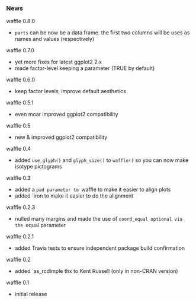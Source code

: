 ### News

waffle 0.8.0
- `parts` can be now be a data frame. the first two columns will be uses as
   names and values (respectively)

waffle 0.7.0
- yet more fixes for latest ggplot2 2.x
- made factor-level keeping a parameter (TRUE by default)

waffle 0.6.0
- keep factor levels; improve default aesthetics

waffle 0.5.1
- even moar improved ggplot2 compatibility

waffle 0.5
- new & improved ggplot2 compatibility

waffle 0.4
- added `use_glyph()` and `glyph_size()` to `waffle()` so you can now make isotype pictograms

waffle 0.3
- added a `pad parameter to `waffle to make it easier to align plots
- added `iron to make it easier to do the alignment

waffle 0.2.3
- nulled many margins and made the use of `coord_equal optional via the `equal parameter

waffle 0.2.1
- added Travis tests to ensure independent package build confirmation

waffle 0.2
- added `as_rcdimple thx to Kent Russell (only in non-CRAN version)

waffle 0.1
- initial release
